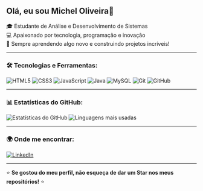 ## Olá, eu sou Michel Oliveira👋

🎓 Estudante de Análise e Desenvolvimento de Sistemas <br>
💻 Apaixonado por tecnologia, programação e inovação <br>
🚀 Sempre aprendendo algo novo e construindo projetos incríveis!

---

### 🛠 Tecnologias e Ferramentas:

![HTML5](https://img.shields.io/badge/HTML5-E34F26?style=for-the-badge&logo=html5&logoColor=white)
![CSS3](https://img.shields.io/badge/CSS3-1572B6?style=for-the-badge&logo=css3&logoColor=white)
![JavaScript](https://img.shields.io/badge/JavaScript-F7DF1E?style=for-the-badge&logo=javascript&logoColor=black)
![Java](https://img.shields.io/badge/Java-007396?style=for-the-badge&logo=java&logoColor=white)
![MySQL](https://img.shields.io/badge/MySQL-4479A1?style=for-the-badge&logo=mysql&logoColor=white)
![Git](https://img.shields.io/badge/Git-F05032?style=for-the-badge&logo=git&logoColor=white)
![GitHub](https://img.shields.io/badge/GitHub-181717?style=for-the-badge&logo=github&logoColor=white)

---

### 📊 Estatísticas do GitHub:

![Estatísticas do GitHub](https://github-readme-stats.vercel.app/api?username=SEU-USUARIO&show_icons=true&theme=dracula&count_private=true)
![Linguagens mais usadas](https://github-readme-stats.vercel.app/api/top-langs/?username=SEU-USUARIO&layout=compact&theme=dracula)

---

### 🌍 Onde me encontrar:

[![LinkedIn](https://img.shields.io/badge/LinkedIn-0077B5?style=for-the-badge&logo=linkedin&logoColor=white)](https://www.linkedin.com/in/seu-usuario/)

---

⭐️ **Se gostou do meu perfil, não esqueça de dar um Star nos meus repositórios!** ⭐️
